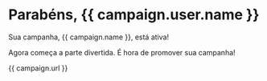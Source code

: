 # Parabéns, {{ campaign.user.name }}

Sua campanha, {{ campaign.name }}, está ativa!

Agora começa a parte divertida. É hora de promover sua campanha!

{{ campaign.url }}
